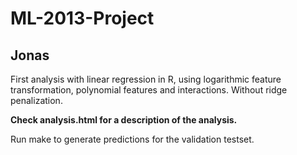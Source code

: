ML-2013-Project
===============

Jonas
---
First analysis with linear regression in R, using logarithmic feature transformation, polynomial features and interactions. Without ridge penalization.

**Check analysis.html for a description of the analysis.**

Run make to generate predictions for the validation testset.
